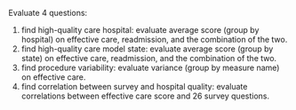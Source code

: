 Evaluate 4 questions:

1. find high-quality care hospital: evaluate average score (group by hospital) on effective care, readmission, and the combination of the two.
2. find high-quality care model state: evaluate average score (group by state) on effective care, readmission, and the combination of the two.
3. find procedure variability: evaluate variance (group by measure name) on effective care.
4. find correlation between survey and hospital quality: evaluate correlations between effective care score and 26 survey questions.
